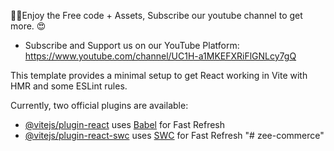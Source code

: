 🎁✨Enjoy the Free code + Assets, Subscribe our youtube channel to get more. 😍

  - Subscribe and Support us on our YouTube Platform: https://www.youtube.com/channel/UC1H-a1MKEFXRiFlGNLcy7gQ


This template provides a minimal setup to get React working in Vite with HMR and some ESLint rules.

Currently, two official plugins are available:

- [@vitejs/plugin-react](https://github.com/vitejs/vite-plugin-react/blob/main/packages/plugin-react/README.md) uses [Babel](https://babeljs.io/) for Fast Refresh
- [@vitejs/plugin-react-swc](https://github.com/vitejs/vite-plugin-react-swc) uses [SWC](https://swc.rs/) for Fast Refresh
"# zee-commerce" 
